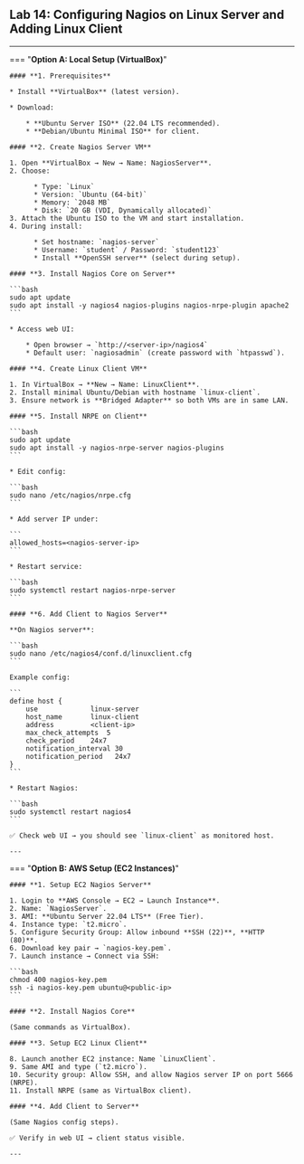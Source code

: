 
## Lab 14: Configuring Nagios on Linux Server and Adding Linux Client

---




=== "**Option A: Local Setup (VirtualBox)**"

    #### **1. Prerequisites**

    * Install **VirtualBox** (latest version).
  
    * Download:

        * **Ubuntu Server ISO** (22.04 LTS recommended).
        * **Debian/Ubuntu Minimal ISO** for client.

    #### **2. Create Nagios Server VM**

    1. Open **VirtualBox → New → Name: NagiosServer**.
    2. Choose:

          * Type: `Linux`
          * Version: `Ubuntu (64-bit)`
          * Memory: `2048 MB`
          * Disk: `20 GB (VDI, Dynamically allocated)`
    3. Attach the Ubuntu ISO to the VM and start installation.
    4. During install:

          * Set hostname: `nagios-server`
          * Username: `student` / Password: `student123`
          * Install **OpenSSH server** (select during setup).

    #### **3. Install Nagios Core on Server**

    ```bash
    sudo apt update
    sudo apt install -y nagios4 nagios-plugins nagios-nrpe-plugin apache2
    ```

    * Access web UI:

        * Open browser → `http://<server-ip>/nagios4`
        * Default user: `nagiosadmin` (create password with `htpasswd`).

    #### **4. Create Linux Client VM**

    1. In VirtualBox → **New → Name: LinuxClient**.
    2. Install minimal Ubuntu/Debian with hostname `linux-client`.
    3. Ensure network is **Bridged Adapter** so both VMs are in same LAN.

    #### **5. Install NRPE on Client**

    ```bash
    sudo apt update
    sudo apt install -y nagios-nrpe-server nagios-plugins
    ```

    * Edit config:

    ```bash
    sudo nano /etc/nagios/nrpe.cfg
    ```

    * Add server IP under:

    ```
    allowed_hosts=<nagios-server-ip>
    ```

    * Restart service:

    ```bash
    sudo systemctl restart nagios-nrpe-server
    ```

    #### **6. Add Client to Nagios Server**

    **On Nagios server**:

    ```bash
    sudo nano /etc/nagios4/conf.d/linuxclient.cfg
    ```

    Example config:

    ```
    define host {
        use             linux-server
        host_name       linux-client
        address         <client-ip>
        max_check_attempts  5
        check_period    24x7
        notification_interval 30
        notification_period   24x7
    }
    ```

    * Restart Nagios:

    ```bash
    sudo systemctl restart nagios4
    ```

    ✅ Check web UI → you should see `linux-client` as monitored host.

    ---

=== "**Option B: AWS Setup (EC2 Instances)**"

    #### **1. Setup EC2 Nagios Server**

    1. Login to **AWS Console → EC2 → Launch Instance**.
    2. Name: `NagiosServer`.
    3. AMI: **Ubuntu Server 22.04 LTS** (Free Tier).
    4. Instance type: `t2.micro`.
    5. Configure Security Group: Allow inbound **SSH (22)**, **HTTP (80)**.
    6. Download key pair → `nagios-key.pem`.
    7. Launch instance → Connect via SSH:

    ```bash
    chmod 400 nagios-key.pem
    ssh -i nagios-key.pem ubuntu@<public-ip>
    ```

    #### **2. Install Nagios Core**

    (Same commands as VirtualBox).

    #### **3. Setup EC2 Linux Client**

    8. Launch another EC2 instance: Name `LinuxClient`.
    9. Same AMI and type (`t2.micro`).
    10. Security group: Allow SSH, and allow Nagios server IP on port 5666 (NRPE).
    11. Install NRPE (same as VirtualBox client).

    #### **4. Add Client to Server**

    (Same Nagios config steps).

    ✅ Verify in web UI → client status visible.

    ---

